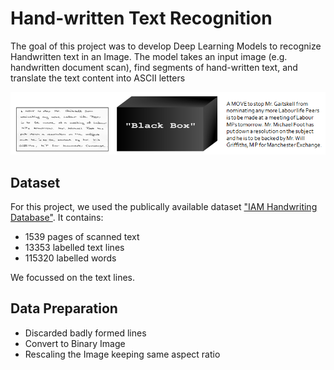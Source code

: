 # Hand-written Text Recognition

The goal of this project was to develop Deep Learning Models to recognize Handwritten text in an Image. The model takes an input image (e.g. handwritten document scan), find segments of hand-written text, and translate the text content into ASCII letters

![](Images/Image1.PNG)

## Dataset 

For this project, we used the publically available dataset ["IAM Handwriting Database"](www.fki.inf.unibe.ch/databases/iam-handwriting-database). It contains:

- 1539 pages of scanned text
- 13353 labelled text lines
- 115320 labelled words

We focussed on the text lines.

## Data Preparation

- Discarded badly formed lines
- Convert to Binary Image
- Rescaling the Image keeping same aspect ratio

